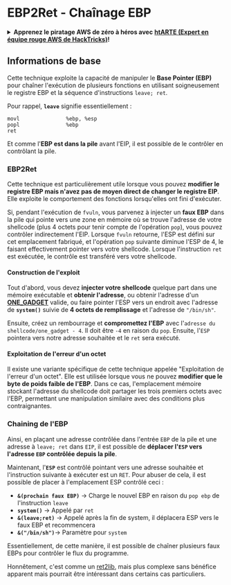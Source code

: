 # EBP2Ret - Chaînage EBP

<details>

<summary><strong>Apprenez le piratage AWS de zéro à héros avec</strong> <a href="https://training.hacktricks.xyz/courses/arte"><strong>htARTE (Expert en équipe rouge AWS de HackTricks)</strong></a><strong>!</strong></summary>

Autres façons de soutenir HackTricks :

* Si vous souhaitez voir votre **entreprise annoncée dans HackTricks** ou **télécharger HackTricks en PDF**, consultez les [**PLANS D'ABONNEMENT**](https://github.com/sponsors/carlospolop) !
* Obtenez le [**swag officiel PEASS & HackTricks**](https://peass.creator-spring.com)
* Découvrez [**La famille PEASS**](https://opensea.io/collection/the-peass-family), notre collection exclusive de [**NFT**](https://opensea.io/collection/the-peass-family)
* **Rejoignez le** 💬 [**groupe Discord**](https://discord.gg/hRep4RUj7f) ou le [**groupe Telegram**](https://t.me/peass) ou **suivez-nous** sur **Twitter** 🐦 [**@hacktricks\_live**](https://twitter.com/hacktricks\_live)**.**
* **Partagez vos astuces de piratage en soumettant des PR aux** [**HackTricks**](https://github.com/carlospolop/hacktricks) et [**HackTricks Cloud**](https://github.com/carlospolop/hacktricks-cloud) dépôts GitHub.

</details>

## Informations de base

Cette technique exploite la capacité de manipuler le **Base Pointer (EBP)** pour chaîner l'exécution de plusieurs fonctions en utilisant soigneusement le registre EBP et la séquence d'instructions `leave; ret`.

Pour rappel, **`leave`** signifie essentiellement :
```
movl               %ebp, %esp
popl               %ebp
ret
```
Et comme l'**EBP est dans la pile** avant l'EIP, il est possible de le contrôler en contrôlant la pile.

### EBP2Ret

Cette technique est particulièrement utile lorsque vous pouvez **modifier le registre EBP mais n'avez pas de moyen direct de changer le registre EIP**. Elle exploite le comportement des fonctions lorsqu'elles ont fini d'exécuter.

Si, pendant l'exécution de `fvuln`, vous parvenez à injecter un **faux EBP** dans la pile qui pointe vers une zone en mémoire où se trouve l'adresse de votre shellcode (plus 4 octets pour tenir compte de l'opération `pop`), vous pouvez contrôler indirectement l'EIP. Lorsque `fvuln` retourne, l'ESP est défini sur cet emplacement fabriqué, et l'opération `pop` suivante diminue l'ESP de 4, le faisant effectivement pointer vers votre shellcode. Lorsque l'instruction `ret` est exécutée, le contrôle est transféré vers votre shellcode.

#### Construction de l'exploit

Tout d'abord, vous devez **injecter votre shellcode** quelque part dans une mémoire exécutable et **obtenir l'adresse**, ou obtenir l'adresse d'un [**ONE\_GADGET**](https://github.com/david942j/one\_gadget) valide, ou faire pointer l'ESP vers un endroit avec l'adresse de **`system()`** suivie de **4 octets de remplissage** et l'adresse de `"/bin/sh"`.

Ensuite, créez un rembourrage et **compromettez l'EBP** avec l'`adresse du shellcode/one_gadget - 4`. Il doit être `-4` en raison du `pop`. Ensuite, l'`ESP` pointera vers notre adresse souhaitée et le `ret` sera exécuté.

#### Exploitation de l'erreur d'un octet

Il existe une variante spécifique de cette technique appelée "Exploitation de l'erreur d'un octet". Elle est utilisée lorsque vous ne pouvez **modifier que le byte de poids faible de l'EBP**. Dans ce cas, l'emplacement mémoire stockant l'adresse du shellcode doit partager les trois premiers octets avec l'EBP, permettant une manipulation similaire avec des conditions plus contraignantes.

### **Chaining de l'EBP**

Ainsi, en plaçant une adresse contrôlée dans l'entrée `EBP` de la pile et une adresse à `leave; ret` dans `EIP`, il est possible de **déplacer l'`ESP` vers l'adresse `EBP` contrôlée depuis la pile**.

Maintenant, l'**`ESP`** est contrôlé pointant vers une adresse souhaitée et l'instruction suivante à exécuter est un `RET`. Pour abuser de cela, il est possible de placer à l'emplacement ESP contrôlé ceci :

* **`&(prochain faux EBP)`** -> Charge le nouvel EBP en raison du `pop ebp` de l'instruction `leave`
* **`system()`** -> Appelé par `ret`
* **`&(leave;ret)`** -> Appelé après la fin de system, il déplacera ESP vers le faux EBP et recommencera
* **`&("/bin/sh")`**-> Paramètre pour `system`

Essentiellement, de cette manière, il est possible de chaîner plusieurs faux EBPs pour contrôler le flux du programme.

Honnêtement, c'est comme un [ret2lib](ret2lib/), mais plus complexe sans bénéfice apparent mais pourrait être intéressant dans certains cas particuliers.
